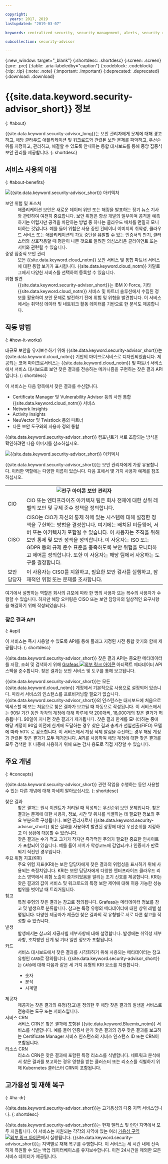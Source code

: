 ```yaml
---

copyright:
  years: 2017, 2019
lastupdated: "2019-03-07"

keywords: centralized security, security management, alerts, security risk, insights, threat detection

subcollection: security-advisor

---
```


{:new_window: target="_blank"}
{:shortdesc: .shortdesc}
{:screen: .screen}
{:pre: .pre}
{:table: .aria-labeledby="caption"}
{:codeblock: .codeblock}
{:tip: .tip}
{:note: .note}
{:important: .important}
{:deprecated: .deprecated}
{:download: .download}

# {{site.data.keyword.security-advisor_short}} 정보
{: #about}

{{site.data.keyword.security-advisor_long}}는 보안 관리자에게 문제에 대해 경고하고, 해당 클라우드 애플리케이션 및 워크로드와 관련된 보안 문제를 파악하고, 우선순위를 지정하고, 관리하고, 해결할 수 있도록 안내하는 통합 대시보드를 통해 중앙 집중식 보안 관리를 제공합니다.
{: shortdesc}

## 서비스 사용의 이점
{: #about-benefits}

![{{site.data.keyword.security-advisor_short}} 아키텍처](images/sa-benefits.png)


<dl>
  <dt>보안 위험 및 포스처</dt>
    <dd>애플리케이션 보안은 새로운 데이터 위반 또는 해킹을 발표하는 정기 뉴스 기사와 관련하여 여전히 중요합니다. 보안 위험은 항상 개발의 일부이며 공격을 예측하기는 어렵지만 공격을 차단하는 방법 중 하나는 클라우드 배치를 면밀히 모니터하는 것입니다. 예를 들어 위험은 사용 중인 컨테이너 이미지의 취약성, 클라우드 서비스 또는 애플리케이션의 가동 중단을 유발할 수 있는 인증서의 만기, 클러스터와 상호작용할 때 평판이 나쁜 것으로 알려진 의심스러운 클라이언트 또는 서버와 관련될 수 있습니다.</dd>
  <dt>중앙 집중식 보안 관리</dt>
    <dd>모든 {{site.data.keyword.cloud_notm}} 보안 서비스 및 통합 파트너 서비스에 대한 통합 보기가 표시됩니다. {{site.data.keyword.cloud_notm}} 카탈로그에서 다양한 서비스를 선택하여 등록할 수 있습니다.</dd>
  <dt>위협 발견</dt>
    <dd>{{site.data.keyword.security-advisor_short}}는 IBM X-Force, 기타 {{site.data.keyword.cloud_notm}} 서비스 및 파트너 솔루션에서 수집된 정보를 활용하여 보안 문제로 발전하기 전에 위험 및 위협을 발견합니다. 이 서비스에서는 취약성 데이터 및 네트워크 활동 데이터를 기반으로 한 분석도 제공합니다.</dd>
</dl>


## 작동 방법
{: #how-it-works}

대규모 보안을 유지보수하기 위해 {{site.data.keyword.security-advisor_short}}는 {{site.data.keyword.cloud_notm}} 기반의 마이크로서비스로 디자인되었습니다. 제공되는 코어 마이크로서비스는 {{site.data.keyword.cloud_notm}} 및 파트너 서비스에서 서비스 대시보드로 보안 찾은 결과를 전송하는 메커니즘을 구현하는 찾은 결과 API입니다.
{: shortdesc}

이 서비스는 다음 항목에서 찾은 결과를 수신합니다.
* Certificate Manager 및 Vulnerability Advisor 등의 사전 통합 {{site.data.keyword.cloud_notm}} 서비스
* Network Insights
* Activity Insights
* NeuVector 및 Twistlock 등의 파트너
* 다른 보안 도구와의 사용자 정의 통합

{{site.data.keyword.security-advisor_short}} 컴포넌트가 서로 조합되는 방식을 확인하려면 다음 이미지를 참조하십시오.

![{{site.data.keyword.security-advisor_short}} 아키텍처](images/how-it-works.png)



{{site.data.keyword.security-advisor_short}}는 보안 관리자에게 가장 유용합니다. 이러한 역할에는 다양한 이름이 있습니다. 다음 표에서 몇 가지 사용자 예제를 참조하십시오.

<table>
  <tr>
    <th colspan=2><img src="images/idea.png" alt="전구 아이콘"/> 보안 관리자</th>
  </tr>
  <tr>
    <td>CIO</td>
    <td>CIO 또는 엔터프라이즈 아키텍처 팀은 회사 전체에 대한 상위 레벨의 보안 및 규제 준수 정책을 정의합니다.</td>
  </tr>
  <tr>
    <td>CISO</td>
    <td>CISO는 CIO가 자신의 통제 하에 있는 시스템에 대해 설정한 정책을 구현하는 방법을 결정합니다. 여기에는 배치된 미들웨어, 서버 또는 아키텍처가 포함될 수 있습니다. 이 사용자는 조직을 위해 보안 통제 및 보안 정책을 정의합니다. 이 사용자는 ISO 또는 GDPR 등의 규제 준수 표준을 충족하도록 보안 위험을 모니터하고 제어를 정의합니다. 또한 이 사용자는 해당 팀에서 사용하는 도구를 결정합니다.</td>
  </tr>
  <tr>
    <td>보안 담당자</td>
    <td>이 사용자는 CISO를 지원하고, 필요한 보안 검사를 실행하고, 잠재적인 위험 또는 문제를 조사합니다. </td>
  </tr>
</table>

여기에서 설명하는 역할은 회사의 규모에 따라 한 명의 사용자 또는 복수의 사용자가 수행할 수 있습니다. 하지만 해당 오퍼링은 CISO 또는 보안 담당자의 일상적인 요구사항을 해결하기 위해 작성되었습니다.


### 찾은 결과 API
{: #api}

이 서비스는 즉시 사용할 수 있도록 API를 통해 플래그 지정된 사전 통합 찾기와 함께 제공됩니다.
{: shortdesc}

{{site.data.keyword.security-advisor_short}} 찾은 결과 API는 중요한 메타데이터를 저장, 조회 및 검색하기 위해 <a href="http://grafeas.ng.bluemix.net/ui/" target="_blank">Grafeas <img src="../../icons/launch-glyph.svg" alt="외부 링크 아이콘"></a> 아티팩트 메타데이터 API 스펙을 준수합니다. 찾은 결과는 보안 서비스 및 도구를 통해 보고됩니다.

{{site.data.keyword.security-advisor_short}}는 모든 {{site.data.keyword.cloud_notm}} 계정에서 기본적으로 사용으로 설정되어 있습니다. 따라서 서비스의 인스턴스를 프로비저닝할 필요가 없습니다. {{site.data.keyword.security-advisor_short}}의 인스턴스는 대시보드에 처음으로 액세스할 때 또는 처음으로 찾은 결과가 보고될 때 자동으로 작성됩니다. 이 서비스에서는 90일 기간 동안 각각의 계정에 대해 하루에 약 200개씩, 18,000개의 찾은 결과가 허용됩니다. 90일이 지나면 찾은 결과가 제거됩니다. 찾은 결과 한계를 모니터하는 중에 해당 계정이 90일 이전에 한계에 도달하는 경우 찾은 결과 총계가 선입선출(FIFO) 모델에 따라 50% 로 감소합니다. 이 서비스에서 계정 삭제 알림을 수신하는 경우 해당 계정과 관련된 찾은 결과가 모두 제거됩니다. API를 사용하여 해당 계정에 대한 찾은 결과를 모두 검색한 후 나중에 사용하기 위해 또는 감사 용도로 직접 저장할 수 있습니다.


## 주요 개념
{: #concepts}

{{site.data.keyword.security-advisor_short}} 관련 작업을 수행하는 동안 사용할 수 있는 다른 개념에 대해 자세히 알아보십시오.
{: shortdesc}

<dl>
  <dt>찾은 결과</dt>
    <dd>찾은 결과는 원시 이벤트가 처리될 때 작성되는 우선순위 보안 문제입니다. 찾은 결과는 문제에 대한 사용자, 정보, 시간 및 위치를 식별하는 데 필요한 정보의 주요 부분으로 구성됩니다. 보안 관리자로서 {{site.data.keyword.security-advisor_short}} 찾은 결과를 사용하여 발견된 상황에 대한 우선순위를 지정하고 이 상황에 대응할 수 있습니다.</br> 찾은 결과는 수가 적고 크기가 작지만 즉각적인 주의가 필요한 중요한 인사이트가 포함되어 있습니다. 예를 들어 서버가 악성코드에 감염되거나 인증서가 만료되기 직전인 경우입니다.</dd>
  <dt>주요 위험 지표(KRI)</dt>
    <dd>주요 위험 지표(KRI)는 보안 담당자에게 찾은 결과의 위험성을 표시하기 위해 사용되는 측정치입니다. KRI는 보안 담당자에게 다양한 엔터프라이즈 클라우드 리소스 영역에서 위험 노출이 증가되었음을 알리는 조기 신호를 제공합니다. KRI는 찾은 결과의 값이 서비스 및 워크로드의 특정 보안 제어에 대해 허용 가능한 성능 범위를 벗어날 때 트리거됩니다.</dd>
  <dt>참고</dt>
    <dd>특정 유형의 찾은 결과는 참고로 정의됩니다. Grafeas는 메타데이터 정보를 참고 및 발생으로 분류합니다. 참고는 특정 유형의 메타데이터에 대한 상위 레벨 설명입니다. 다양한 제공자가 제출한 찾은 결과의 각 유형별로 서로 다른 참고를 작성할 수 있습니다.</dd>
  <dt>발생</dt>
    <dd>발생에서는 참고의 제공자별 세부사항에 대해 설명합니다. 발생에는 취약성 세부사항, 조치방안 단계 및 기타 일반 정보가 포함됩니다.</dd>
  <dt>카드</dt>
    <dd>서비스 대시보드에서 찾은 결과를 시각화하기 위해 사용되는 메타데이터는 참고 유형인 <code>CARD</code>로 정의됩니다. {{site.data.keyword.security-advisor_short}}는 <code>CARD</code>에 대해 다음과 같은 세 가지 유형의 KRI 요소를 지원합니다. <ul><li>숫자</li><li>분석</li><li>시계열</li></ul></dd>
  <dt>제공자</dt>
    <dd>제공자는 찾은 결과의 유형(참고)을 정의한 후 해당 찾은 결과의 발생을 서비스로 전송하는 도구 또는 서비스입니다.</dd>
  <dt>서비스 CRN</dt>
    <dd>서비스 CRN은 찾은 결과에 포함된 {{site.data.keyword.Bluemix_notm}} 서비스를 식별합니다. 예를 들어 인증서 만기 찾은 결과의 경우 찾은 결과를 보고하는 Certificate Manager 서비스 인스턴스의 서비스 인스턴스 ID 또는 CRN이 포함됩니다.</dd>
  <dt>리소스 CRN</dt>
    <dd>리소스 CRN은 찾은 결과에 포함된 특정 리소스를 식별합니다. 네트워크 분석에서 찾은 결과를 보고하는 경우 영향을 받는 클러스터 또는 리소스를 식별하기 위해 Kubernetes 클러스터 CRN이 포함됩니다.</dd>
</dl>


## 고가용성 및 재해 복구
{: #ha-dr}

{{site.data.keyword.security-advisor_short}}는 고가용성의 다중 지역 서비스입니다.
{: shortdesc}

{{site.data.keyword.security-advisor_short}}는 현재 댈러스 및 런던 지역에서 모두 지원됩니다. 이 서비스는 지원되는 각각의 지역에 있는 여러 <a href="https://www.ibm.com/blogs/bluemix/2018/06/improving-app-availability-multizone-clusters/" target="_blank">가용성 구역<img src="../../icons/launch-glyph.svg" alt="외부 링크 아이콘"></a>에서 실행됩니다. {{site.data.keyword.security-advisor_short}}는 지역별로 재해 복구를 수행합니다. 이 서비스는 세 시간 내에 신속하게 복원할 수 있는 백업 데이터베이스를 유지보수합니다. 이전 24시간을 제외한 모든 서비스 데이터가 제공됩니다.

